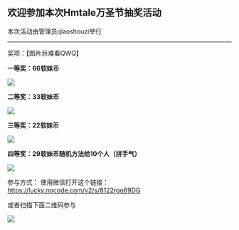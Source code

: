 ## 欢迎参加本次Hmtale万圣节抽奖活动 ##
本次活动由管理员qiaoshouzi举行
***
奖项：【图片巨难看QWQ】

**一等奖：66软妹币**

![](https://gitee.com/qiaoshouzi/PicGo_Img/raw/master/Img/66.png)

**二等奖：33软妹币**

![](https://gitee.com/qiaoshouzi/PicGo_Img/raw/master/Img/33.png)

**三等奖：22软妹币**

![](https://gitee.com/qiaoshouzi/PicGo_Img/raw/master/Img/22.png)

**四等奖：29软妹币随机方法给10个人（拼手气）**

![](https://gitee.com/qiaoshouzi/PicGo_Img/raw/master/Img/29.png)

参与方式：
使用微信打开这个链接：https://lucky.nocode.com/v2/s/8122rgo69DG

或者扫描下面二维码参与

![](https://gitee.com/qiaoshouzi/PicGo_Img/raw/master/Img/choujiang.png)
